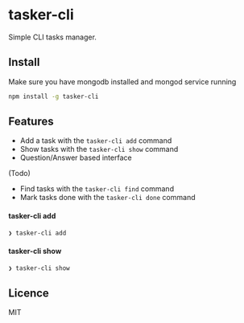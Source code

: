 tasker-cli
=========

Simple CLI tasks manager.

## Install

Make sure you have mongodb installed and mongod service running

```sh
npm install -g tasker-cli
```

## Features

- Add a task with the `tasker-cli add` command
- Show tasks with the `tasker-cli show` command
- Question/Answer based interface

(Todo)

- Find tasks with the `tasker-cli find` command
- Mark tasks done with the `tasker-cli done` command

#### tasker-cli add

```sh
❯ tasker-cli add
```

#### tasker-cli show

```sh
❯ tasker-cli show
```

## Licence

MIT
